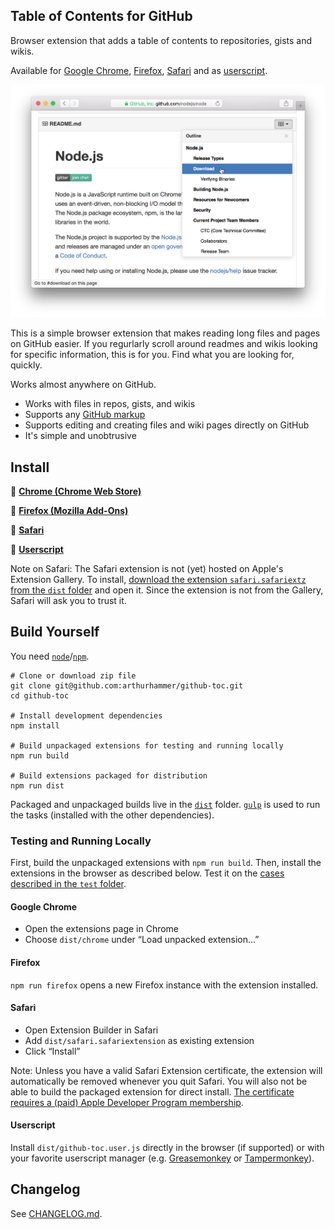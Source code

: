 ## Table of Contents for GitHub

Browser extension that adds a table of contents to repositories, gists and wikis.

Available for [Google Chrome][Chrome], [Firefox][Firefox], [Safari][Safari] and as [userscript][Userscript].

![Screenshot](img/screenshots/safari1.png)

This is a simple browser extension that makes reading long files and pages on GitHub easier. If you regurlarly scroll around readmes and wikis looking for specific information, this is for you. Find what you are looking for, quickly.

Works almost anywhere on GitHub.

- Works with files in repos, gists, and wikis
- Supports any [GitHub markup](https://github.com/github/markup#markups)
- Supports editing and creating files and wiki pages directly on GitHub
- It's simple and unobtrusive

## Install

🚀 **[Chrome (Chrome Web Store)][Chrome]**

🚀 **[Firefox (Mozilla Add-Ons)][Firefox]**

🚀 **[Safari][Safari]**

🚀 **[Userscript][Userscript]**

Note on Safari: The Safari extension is not (yet) hosted on Apple's Extension Gallery. To install, [download the extension `safari.safariextz` from the `dist` folder][Safari] and open it. Since the extension is not from the Gallery, Safari will ask you to trust it.

## Build Yourself

You need [`node`](https://nodejs.org/)/[`npm`](https://www.npmjs.com/).

    # Clone or download zip file
    git clone git@github.com:arthurhammer/github-toc.git
    cd github-toc

    # Install development dependencies
    npm install

    # Build unpackaged extensions for testing and running locally
    npm run build

    # Build extensions packaged for distribution
    npm run dist

Packaged and unpackaged builds live in the [`dist`](dist/) folder. [`gulp`](http://gulpjs.com/) is used to run the tasks (installed with the other dependencies).

### Testing and Running Locally

First, build the unpackaged extensions with `npm run build`. Then, install the extensions in the browser as described below. Test it on the [cases described in the `test` folder](test/Readme.md).

#### Google Chrome

- Open the extensions page in Chrome
- Choose `dist/chrome` under “Load unpacked extension...”

#### Firefox

`npm run firefox` opens a new Firefox instance with the extension installed.

#### Safari

- Open Extension Builder in Safari
- Add `dist/safari.safariextension` as existing extension
- Click “Install”

Note: Unless you have a valid Safari Extension certificate, the extension will automatically be removed whenever you quit Safari. You will also not be able to build the packaged extension for direct install. [The certificate requires a (paid) Apple Developer Program membership](https://developer.apple.com/library/safari/documentation/Tools/Conceptual/SafariExtensionGuide/ExtensionsOverview/ExtensionsOverview.html#//apple_ref/doc/uid/TP40009977-CH15-SW26).

#### Userscript

Install `dist/github-toc.user.js` directly in the browser (if supported) or with your favorite userscript manager (e.g. [Greasemonkey](https://addons.mozilla.org/en-US/firefox/addon/greasemonkey/) or [Tampermonkey](https://tampermonkey.net)).

## Changelog

See [CHANGELOG.md](CHANGELOG.md).


[Chrome]: https://chrome.google.com/webstore/detail/table-of-contents-for-git/hlkhpeomjgelmljaknhoboeohhgmmgcn
[Firefox]: https://addons.mozilla.org/en-US/firefox/addon/github-toc/
[Userscript]: https://github.com/arthurhammer/github-toc/raw/master/dist/github-toc.user.js
[Safari]: https://github.com/arthurhammer/github-toc/blob/master/dist/safari.safariextz?raw=true
